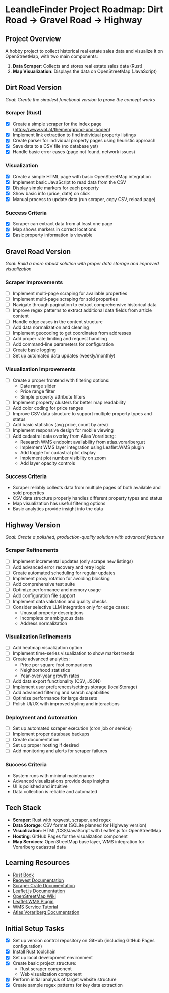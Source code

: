 # LeandleFinder Project Roadmap: Dirt Road → Gravel Road → Highway

## Project Overview
A hobby project to collect historical real estate sales data and visualize it on OpenStreetMap, with two main components:
1. **Data Scraper**: Collects and stores real estate sales data (Rust)
2. **Map Visualization**: Displays the data on OpenStreetMap (JavaScript)

## Dirt Road Version
*Goal: Create the simplest functional version to prove the concept works*

### Scraper (Rust)
- [x] Create a simple scraper for the index page (https://www.vol.at/themen/grund-und-boden)
- [x] Implement link extraction to find individual property listings
- [x] Create parser for individual property pages using heuristic approach
- [x] Save data to a CSV file (no database yet)
- [x] Handle basic error cases (page not found, network issues)

### Visualization
- [x] Create a simple HTML page with basic OpenStreetMap integration
- [x] Implement basic JavaScript to read data from the CSV
- [x] Display simple markers for each property
- [x] Show basic info (price, date) on click
- [x] Manual process to update data (run scraper, copy CSV, reload page)

### Success Criteria
- [x] Scraper can extract data from at least one page
- [x] Map shows markers in correct locations
- [x] Basic property information is viewable

## Gravel Road Version
*Goal: Build a more robust solution with proper data storage and improved visualization*

### Scraper Improvements
- [ ] Implement multi-page scraping for available properties
- [ ] Implement multi-page scraping for sold properties
- [ ] Navigate through pagination to extract comprehensive historical data
- [ ] Improve regex patterns to extract additional data fields from article content
- [ ] Handle edge cases in the content structure
- [ ] Add data normalization and cleaning
- [ ] Implement geocoding to get coordinates from addresses
- [ ] Add proper rate limiting and request handling
- [ ] Add command-line parameters for configuration
- [ ] Create basic logging
- [ ] Set up automated data updates (weekly/monthly)

### Visualization Improvements
- [ ] Create a proper frontend with filtering options:
  - Date range slider
  - Price range filter
  - Simple property attribute filters
- [ ] Implement property clusters for better map readability
- [ ] Add color coding for price ranges
- [ ] Improve CSV data structure to support multiple property types and status
- [ ] Add basic statistics (avg price, count by area)
- [ ] Implement responsive design for mobile viewing
- [ ] Add cadastral data overlay from Atlas Vorarlberg:
  - Research WMS endpoint availability from atlas.vorarlberg.at
  - Implement WMS layer integration using Leaflet.WMS plugin
  - Add toggle for cadastral plot display
  - Implement plot number visibility on zoom
  - Add layer opacity controls

### Success Criteria
- Scraper reliably collects data from multiple pages of both available and sold properties
- CSV data structure properly handles different property types and status
- Map visualization has useful filtering options
- Basic analytics provide insight into the data

## Highway Version
*Goal: Create a polished, production-quality solution with advanced features*

### Scraper Refinements
- [ ] Implement incremental updates (only scrape new listings)
- [ ] Add advanced error recovery and retry logic
- [ ] Create automated scheduling for regular updates
- [ ] Implement proxy rotation for avoiding blocking
- [ ] Add comprehensive test suite
- [ ] Optimize performance and memory usage
- [ ] Add configuration file support
- [ ] Implement data validation and quality checks
- [ ] Consider selective LLM integration only for edge cases:
  - Unusual property descriptions
  - Incomplete or ambiguous data
  - Address normalization

### Visualization Refinements
- [ ] Add heatmap visualization option
- [ ] Implement time-series visualization to show market trends
- [ ] Create advanced analytics:
  - Price per square foot comparisons
  - Neighborhood statistics
  - Year-over-year growth rates
- [ ] Add data export functionality (CSV, JSON)
- [ ] Implement user preferences/settings storage (localStorage)
- [ ] Add advanced filtering and search capabilities
- [ ] Optimize performance for large datasets
- [ ] Polish UI/UX with improved styling and interactions

### Deployment and Automation
- [ ] Set up automated scraper execution (cron job or service)
- [ ] Implement proper database backups
- [ ] Create documentation
- [ ] Set up proper hosting if desired
- [ ] Add monitoring and alerts for scraper failures

### Success Criteria
- System runs with minimal maintenance
- Advanced visualizations provide deep insights
- UI is polished and intuitive
- Data collection is reliable and automated

## Tech Stack
- **Scraper**: Rust with reqwest, scraper, and regex
- **Data Storage**: CSV format (SQLite planned for Highway version)
- **Visualization**: HTML/CSS/JavaScript with Leaflet.js for OpenStreetMap
- **Hosting**: GitHub Pages for the visualization component
- **Map Services**: OpenStreetMap base layer, WMS integration for Vorarlberg cadastral data

## Learning Resources
- [Rust Book](https://doc.rust-lang.org/book/)
- [Reqwest Documentation](https://docs.rs/reqwest)
- [Scraper Crate Documentation](https://docs.rs/scraper)
- [Leaflet.js Documentation](https://leafletjs.com/reference.html)
- [OpenStreetMap Wiki](https://wiki.openstreetmap.org/wiki/Main_Page)
- [Leaflet.WMS Plugin](https://github.com/heigeo/leaflet.wms)
- [WMS Service Tutorial](https://leafletjs.com/examples/wms/wms.html)
- [Atlas Vorarlberg Documentation](https://atlas.vorarlberg.at)

## Initial Setup Tasks
- [x] Set up version control repository on GitHub (including GitHub Pages configuration)
- [x] Install Rust toolchain
- [x] Set up local development environment
- [x] Create basic project structure:
  - Rust scraper component
  - Web visualization component
- [x] Perform initial analysis of target website structure
- [x] Create sample regex patterns for key data extraction
